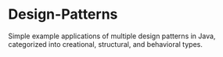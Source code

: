 # Design-Patterns
  Simple example applications of multiple design patterns in Java, categorized into creational, structural, and behavioral types.
